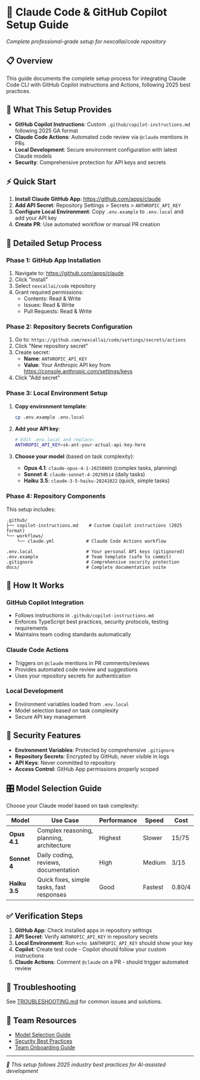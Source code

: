 # 🚀 Claude Code & GitHub Copilot Setup Guide

*Complete professional-grade setup for nexcallai/code repository*

## 📋 Overview

This guide documents the complete setup process for integrating Claude Code CLI with GitHub Copilot instructions and Actions, following 2025 best practices.

## 🎯 What This Setup Provides

- **GitHub Copilot Instructions**: Custom `.github/copilot-instructions.md` following 2025 GA format
- **Claude Code Actions**: Automated code review via `@claude` mentions in PRs
- **Local Development**: Secure environment configuration with latest Claude models
- **Security**: Comprehensive protection for API keys and secrets

## ⚡ Quick Start

1. **Install Claude GitHub App**: https://github.com/apps/claude
2. **Add API Secret**: Repository Settings > Secrets > `ANTHROPIC_API_KEY`
3. **Configure Local Environment**: Copy `.env.example` to `.env.local` and add your API key
4. **Create PR**: Use automated workflow or manual PR creation

## 📖 Detailed Setup Process

### Phase 1: GitHub App Installation

1. Navigate to: https://github.com/apps/claude
2. Click "Install"
3. Select `nexcallai/code` repository
4. Grant required permissions:
   - Contents: Read & Write
   - Issues: Read & Write  
   - Pull Requests: Read & Write

### Phase 2: Repository Secrets Configuration

1. Go to: `https://github.com/nexcallai/code/settings/secrets/actions`
2. Click "New repository secret"
3. Create secret:
   - **Name**: `ANTHROPIC_API_KEY`
   - **Value**: Your Anthropic API key from https://console.anthropic.com/settings/keys
4. Click "Add secret"

### Phase 3: Local Environment Setup

1. **Copy environment template**:
   ```bash
   cp .env.example .env.local
   ```

2. **Add your API key**:
   ```bash
   # Edit .env.local and replace:
   ANTHROPIC_API_KEY=sk-ant-your-actual-api-key-here
   ```

3. **Choose your model** (based on task complexity):
   - **Opus 4.1**: `claude-opus-4-1-20250805` (complex tasks, planning)
   - **Sonnet 4**: `claude-sonnet-4-20250514` (daily tasks) 
   - **Haiku 3.5**: `claude-3-5-haiku-20241022` (quick, simple tasks)

### Phase 4: Repository Components

This setup includes:

```
.github/
├── copilot-instructions.md    # Custom Copilot instructions (2025 format)
└── workflows/
    └── claude.yml            # Claude Code Actions workflow

.env.local                    # Your personal API keys (gitignored)
.env.example                  # Team template (safe to commit)
.gitignore                    # Comprehensive security protection
docs/                         # Complete documentation suite
```

## 🔧 How It Works

### GitHub Copilot Integration
- Follows instructions in `.github/copilot-instructions.md`
- Enforces TypeScript best practices, security protocols, testing requirements
- Maintains team coding standards automatically

### Claude Code Actions  
- Triggers on `@claude` mentions in PR comments/reviews
- Provides automated code review and suggestions
- Uses your repository secrets for authentication

### Local Development
- Environment variables loaded from `.env.local`
- Model selection based on task complexity
- Secure API key management

## 🔐 Security Features

- **Environment Variables**: Protected by comprehensive `.gitignore`
- **Repository Secrets**: Encrypted by GitHub, never visible in logs
- **API Keys**: Never committed to repository
- **Access Control**: GitHub App permissions properly scoped

## 🎛️ Model Selection Guide

Choose your Claude model based on task complexity:

| Model | Use Case | Performance | Speed | Cost |
|-------|----------|-------------|--------|------|
| **Opus 4.1** | Complex reasoning, planning, architecture | Highest | Slower | $15/$75 |
| **Sonnet 4** | Daily coding, reviews, documentation | High | Medium | $3/$15 |  
| **Haiku 3.5** | Quick fixes, simple tasks, fast responses | Good | Fastest | $0.80/$4 |

## ✅ Verification Steps

1. **GitHub App**: Check installed apps in repository settings
2. **API Secret**: Verify `ANTHROPIC_API_KEY` in repository secrets
3. **Local Environment**: Run `echo $ANTHROPIC_API_KEY` should show your key
4. **Copilot**: Create test code - Copilot should follow your custom instructions
5. **Claude Actions**: Comment `@claude` on a PR - should trigger automated review

## 🚨 Troubleshooting

See [TROUBLESHOOTING.md](./TROUBLESHOOTING.md) for common issues and solutions.

## 👥 Team Resources

- [Model Selection Guide](./MODELS.md)
- [Security Best Practices](./SECURITY.md)  
- [Team Onboarding Guide](./TEAM-ONBOARDING.md)

---

*🤖 This setup follows 2025 industry best practices for AI-assisted development*